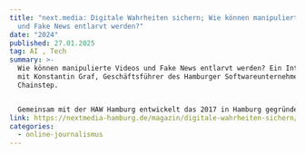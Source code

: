 ```yaml
---
title: "next.media: Digitale Wahrheiten sichern; Wie können manipulierte Videos
  und Fake News entlarvt werden?"
date: "2024"
published: 27.01.2025
tag: AI , Tech
summary: >-
  Wie können manipulierte Videos und Fake News entlarvt werden? Ein Interview
  mit Konstantin Graf, Geschäftsführer des Hamburger Softwareunternehmens
  Chainstep.


  Gemeinsam mit der HAW Hamburg entwickelt das 2017 in Hamburg gegründete Softwareunternehmen Chainstep Technologien, um Manipulationen in digitalen Inhalten zu erkennen und deren Authentizität sicherzustellen. Konstantin Graf, Geschäftsführer von Chainstep, gibt einen Einblick in die technische Umsetzung und die Ziele des Projekts.
link: https://nextmedia-hamburg.de/magazin/digitale-wahrheiten-sichern/
categories:
  - online-journalismus
---
```

